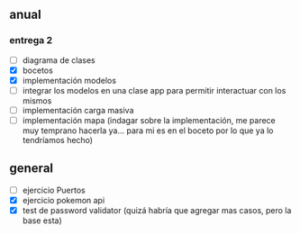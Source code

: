 ## anual

### entrega 2
- [ ] diagrama de clases
- [x] bocetos
- [x] implementación modelos
- [ ] integrar los modelos en una clase app para permitir interactuar con los mismos
- [ ] implementación carga masiva
- [ ] implementación mapa (indagar sobre la implementación, me parece muy temprano hacerla ya... para mi es en el boceto por lo que ya lo tendríamos hecho)

## general
- [ ] ejercicio Puertos
- [x] ejercicio pokemon api
- [x] test de password validator (quizá habría que agregar mas casos, pero la base esta)
